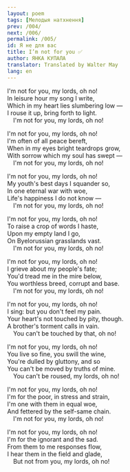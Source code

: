 ```yaml
---
layout: poem
tags: [Мелодыя натхнення]
prev: /004/
next: /006/
permalink: /005/
id: Я не для вас
title: I’m not for you ✅
author: ЯНКА КУПАЛА
translator: Translated by Walter May
lang: en
---
```


I'm not for you, my lords, oh no!  
In leisure hour my song I write,  
Which in my heart lies slumbering low —  
I rouse it up, bring forth to light.  
 I'm not for you, my lords, oh no!

I'm not for you, my lords, oh no!  
I'm often of all peace bereft,  
When in my eyes bright teardrops grow,  
With sorrow which my soul has swept —  
 I'm not for you, my lords, oh no!

I'm not for you, my lords, oh no!  
My youth's best days I squander so,  
In one eternal war with woe,  
Life's happiness I do not know —  
 I'm not for you, my lords, oh no!

I'm not for you, my lords, oh no!  
To raise a crop of words I haste,  
Upon my empty land I go,  
On Byelorussian grasslands vast.  
 I'm not for you, my lords, oh no!

I'm not for you, my lords, oh no!  
I grieve about my people's fate;  
You'd tread me in the mire below,  
You worthless breed, corrupt and base.  
 I'm not for you, my lords, oh no!

I'm not for you, my lords, oh no!  
I sing: but you don't feel my pain.  
Your heart's not touched by pity, though.  
A brother's torment calls in vain.  
 You can't be touched by that, oh no!

I'm not for you, my lords, oh no!  
You live so fine, you swill the wine,  
You're dulled by gluttony, and so  
You can't be moved by truths of mine.  
 You can't be roused, my lords, oh no!

I'm not for you, my lords, oh no!  
I'm for the poor, in stress and strain,  
I'm one with them in equal woe,  
And fettered by the self-same chain.  
 I'm not for you, my lords, oh no!

I'm not for you, my lords, oh no!  
I'm for the ignorant and the sad.  
From them to me responses flow,  
I hear them in the field and glade,  
 But not from you, my lords, oh no!
